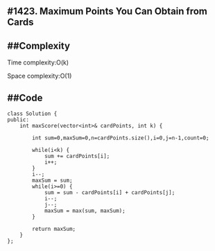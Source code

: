 #**1423. Maximum Points You Can Obtain from Cards**
-------------------------------

##**Complexity**
--------------------------
Time complexity:O(k)

Space complexity:O(1)

##**Code**
-----------------------
```
class Solution {
public:
    int maxScore(vector<int>& cardPoints, int k) {
        
        int sum=0,maxSum=0,n=cardPoints.size(),i=0,j=n-1,count=0;

        while(i<k) {
            sum += cardPoints[i];
            i++;
        }
        i--;
        maxSum = sum;
        while(i>=0) {
            sum = sum - cardPoints[i] + cardPoints[j];
            i--;
            j--;
            maxSum = max(sum, maxSum);
        }

        return maxSum;
    }
};
```